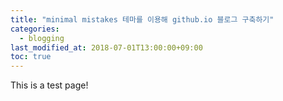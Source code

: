 ```yaml
---
title: "minimal mistakes 테마를 이용해 github.io 블로그 구축하기"
categories: 
  - blogging
last_modified_at: 2018-07-01T13:00:00+09:00
toc: true
---
```

This is a test page!
